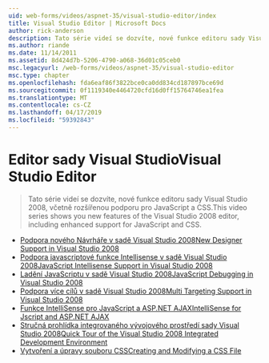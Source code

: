 ```yaml
---
uid: web-forms/videos/aspnet-35/visual-studio-editor/index
title: Visual Studio Editor | Microsoft Docs
author: rick-anderson
description: Tato série videí se dozvíte, nové funkce editoru sady Visual Studio 2008, včetně rozšířenou podporu pro JavaScript a CSS.
ms.author: riande
ms.date: 11/14/2011
ms.assetid: 8d424d7b-5206-4790-a068-36d01c05ceb0
msc.legacyurl: /web-forms/videos/aspnet-35/visual-studio-editor
msc.type: chapter
ms.openlocfilehash: fda6eaf86f3822bce0ca0dd834cd187897bce69d
ms.sourcegitcommit: 0f1119340e4464720cfd16d0ff15764746ea1fea
ms.translationtype: MT
ms.contentlocale: cs-CZ
ms.lasthandoff: 04/17/2019
ms.locfileid: "59392843"
---
```

# <a name="visual-studio-editor"></a><span data-ttu-id="adb9c-103">Editor sady Visual Studio</span><span class="sxs-lookup"><span data-stu-id="adb9c-103">Visual Studio Editor</span></span>

> <span data-ttu-id="adb9c-104">Tato série videí se dozvíte, nové funkce editoru sady Visual Studio 2008, včetně rozšířenou podporu pro JavaScript a CSS.</span><span class="sxs-lookup"><span data-stu-id="adb9c-104">This video series shows you new features of the Visual Studio 2008 editor, including enhanced support for JavaScript and CSS.</span></span>


- [<span data-ttu-id="adb9c-105">Podpora nového Návrháře v sadě Visual Studio 2008</span><span class="sxs-lookup"><span data-stu-id="adb9c-105">New Designer Support in Visual Studio 2008</span></span>](new-designer-support-in-visual-studio-2008.md)
- [<span data-ttu-id="adb9c-106">Podpora javascriptové funkce Intellisense v sadě Visual Studio 2008</span><span class="sxs-lookup"><span data-stu-id="adb9c-106">JavaScript Intellisense Support in Visual Studio 2008</span></span>](javascript-intellisense-support-in-visual-studio-2008.md)
- [<span data-ttu-id="adb9c-107">Ladění JavaScriptu v sadě Visual Studio 2008</span><span class="sxs-lookup"><span data-stu-id="adb9c-107">JavaScript Debugging in Visual Studio 2008</span></span>](javascript-debugging-in-visual-studio-2008.md)
- [<span data-ttu-id="adb9c-108">Podpora více cílů v sadě Visual Studio 2008</span><span class="sxs-lookup"><span data-stu-id="adb9c-108">Multi Targeting Support in Visual Studio 2008</span></span>](multi-targeting-support-in-visual-studio-2008.md)
- [<span data-ttu-id="adb9c-109">Funkce IntelliSense pro JavaScript a ASP.NET AJAX</span><span class="sxs-lookup"><span data-stu-id="adb9c-109">IntelliSense for Jscript and ASP.NET AJAX</span></span>](intellisense-for-jscript-and-aspnet-ajax.md)
- [<span data-ttu-id="adb9c-110">Stručná prohlídka integrovaného vývojového prostředí sady Visual Studio 2008</span><span class="sxs-lookup"><span data-stu-id="adb9c-110">Quick Tour of the Visual Studio 2008 Integrated Development Environment</span></span>](quick-tour-of-the-visual-studio-2008-integrated-development-environment.md)
- [<span data-ttu-id="adb9c-111">Vytvoření a úpravy souboru CSS</span><span class="sxs-lookup"><span data-stu-id="adb9c-111">Creating and Modifying a CSS File</span></span>](creating-and-modifying-a-css-file.md)
